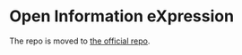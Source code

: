 # Open Information eXpression 

The repo is moved to [the official repo](https://github.com/baidu-research/oix).

